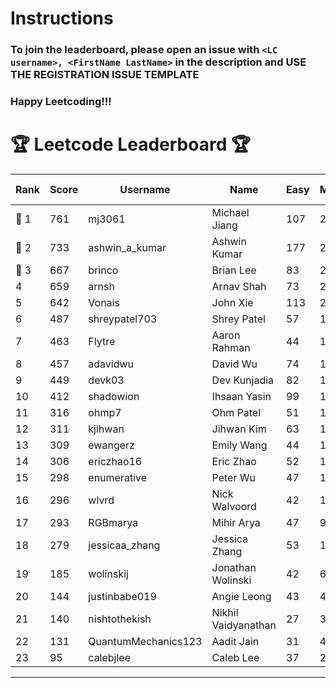 # Instructions
### To join the leaderboard, please open an issue with `<LC username>, <FirstName LastName>` in the description and USE THE REGISTRATION ISSUE TEMPLATE
### Happy Leetcoding!!!


# 🏆 Leetcode Leaderboard 🏆

| Rank | Score | Username       | Name | Easy | Medium | Hard | Problems Solved |
|------|----------------|-----------------|-------------------|--------------|--------------|--------------|--------------|
| 🥇 1 | 761 | mj3061 | Michael Jiang | 107 | 264 | 42 | 413 |
| 🥈 2 | 733 | ashwin_a_kumar | Ashwin Kumar | 177 | 248 | 20 | 445 |
| 🥉 3 | 667 | brinco | Brian Lee | 83 | 247 | 30 | 360 |
| 4 | 659 | arnsh | Arnav Shah | 73 | 215 | 52 | 340 |
| 5 | 642 | Vonais | John Xie | 113 | 218 | 31 | 362 |
| 6 | 487 | shreypatel703 | Shrey Patel | 57 | 188 | 18 | 263 |
| 7 | 463 | Flytre | Aaron Rahman | 44 | 148 | 41 | 233 |
| 8 | 457 | adavidwu | David Wu | 74 | 151 | 27 | 252 |
| 9 | 449 | devk03 | Dev Kunjadia | 82 | 170 | 9 | 261 |
| 10 | 412 | shadowion | Ihsaan Yasin | 99 | 128 | 19 | 246 |
| 11 | 316 | ohmp7 | Ohm Patel | 51 | 116 | 11 | 178 |
| 12 | 311 | kjihwan | Jihwan Kim | 63 | 103 | 14 | 180 |
| 13 | 309 | ewangerz | Emily Wang | 44 | 104 | 19 | 167 |
| 14 | 306 | ericzhao16 | Eric Zhao | 52 | 115 | 8 | 175 |
| 15 | 298 | enumerative | Peter Wu | 47 | 106 | 13 | 166 |
| 16 | 296 | wlvrd | Nick Walvoord | 42 | 118 | 6 | 166 |
| 17 | 293 | RGBmarya | Mihir Arya | 47 | 96 | 18 | 161 |
| 18 | 279 | jessicaa_zhang | Jessica Zhang | 53 | 104 | 6 | 163 |
| 19 | 185 | wolinskij | Jonathan Wolinski | 42 | 67 | 3 | 112 |
| 20 | 144 | justinbabe019 | Angie Leong | 43 | 46 | 3 | 92 |
| 21 | 140 | nishtothekish | Nikhil Vaidyanathan | 27 | 31 | 17 | 75 |
| 22 | 131 | QuantumMechanics123 | Aadit Jain | 31 | 41 | 6 | 78 |
| 23 | 95 | calebjlee | Caleb Lee | 37 | 29 | 0 | 66 |
---